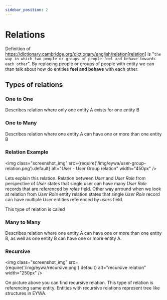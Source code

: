 ```yaml
---
sidebar_position: 2
---
```

# Relations

Definition of https://dictionary.cambridge.org/dictionary/english/relation[relation] is
"`the way in which two people or groups of people feel and behave towards each other`". By replacing
people or groups of people with entity we can than talk about how do entities **feel and behave** with 
each other.

## Types of relations
### One to One

Describes relation where only one entity A exists for one entity B

### One to Many

Describes relation where one entity A can have one or more than one entity B

### Relation Example
<img class="screenshot_img"
  src={require('/img/eywa/user-group-relation.png').default}
  alt="User - User Group relation"
  width="450px"
/>


Lets explain this relation. Relation between _User_ and _User Role_ from perspective of _User_
states that single user can have many _User Role_ records that are referenced by *roles* field.
Other way arround when we look at relation from _User Role_ entity relation states that single _User Role_ record can have multiple _User_ entities referenced by *users* field.

This type of relation is called

### Many to Many

Describes relation where one entity A can have one or more than one entity B, as well as one entity B can have one or more entity A.

### Recursive

<img class="screenshot_img"
  src={require('/img/eywa/recursive.png').default}
  alt="recursive relation"
  width="250px"
/>


On picture above you can find recursive relation. This type of relation is referencing
same entity. Entities with recursive relations represent tree like structures in EYWA. 
